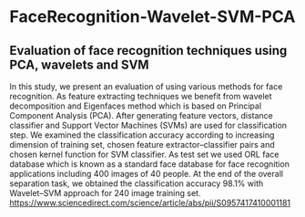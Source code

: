 # FaceRecognition-Wavelet-SVM-PCA
## Evaluation of face recognition techniques using PCA, wavelets and SVM
In this study, we present an evaluation of using various methods for face recognition. As feature extracting techniques we benefit from wavelet decomposition and Eigenfaces method which is based on Principal Component Analysis (PCA). After generating feature vectors, distance classifier and Support Vector Machines (SVMs) are used for classification step. We examined the classification accuracy according to increasing dimension of training set, chosen feature extractor–classifier pairs and chosen kernel function for SVM classifier. As test set we used ORL face database which is known as a standard face database for face recognition applications including 400 images of 40 people. At the end of the overall separation task, we obtained the classification accuracy 98.1% with Wavelet–SVM approach for 240 image training set.
https://www.sciencedirect.com/science/article/abs/pii/S0957417410001181
